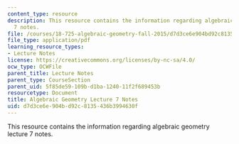 ```yaml
---
content_type: resource
description: This resource contains the information regarding algebraic geometry lecture
  7 notes.
file: /courses/18-725-algebraic-geometry-fall-2015/d7d3ce6e904bd92c8135436b3994630f_MIT18_725F15_lec07.pdf
file_type: application/pdf
learning_resource_types:
- Lecture Notes
license: https://creativecommons.org/licenses/by-nc-sa/4.0/
ocw_type: OCWFile
parent_title: Lecture Notes
parent_type: CourseSection
parent_uid: 5f85de59-109b-d1ba-1240-11f2f689453b
resourcetype: Document
title: Algebraic Geometry Lecture 7 Notes
uid: d7d3ce6e-904b-d92c-8135-436b3994630f
---
```

This resource contains the information regarding algebraic geometry lecture 7 notes.